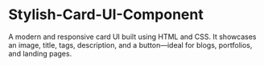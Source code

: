 # Stylish-Card-UI-Component
A modern and responsive card UI built using HTML and CSS. It showcases an image, title, tags, description, and a button—ideal for blogs, portfolios, and landing pages.
